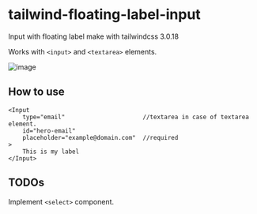 # tailwind-floating-label-input
Input with floating label make with tailwindcss 3.0.18

Works with `<input>` and `<textarea>` elements.

![image](https://user-images.githubusercontent.com/39735432/153448341-37ee32d0-9ce2-4fd7-b42f-37773522f61c.png)

## How to use
  ```javasacript
  <Input
      type="email"                      //textarea in case of textarea element.
      id="hero-email"   
      placeholder="example@domain.com"  //required
  >
      This is my label
  </Input>
  ```
  
## TODOs
  Implement `<select>` component.
